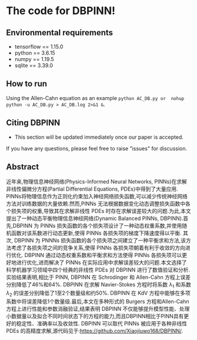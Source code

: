 # The code for DBPINN!

## Environmental requirements
- tensorflow == 1.15.0
- python == 3.6.15 
- numpy == 1.19.5
- sqlite == 3.39.0 

## How to run 
Using the Allen-Cahn equation as an example
`python AC_DB.py or  nohup python -u AC_DB.py > AC_DB.log 2>&1 &`.

## Citing DBPINN
- This section will be updated immediately once our paper is accepted.

If you have any questions, please feel free to raise "issues" for discussion.

## Abstract

近年来,物理信息神经网络(Physics-Informed Neural Networks, PINNs)在求解非线性偏微分方程(Partial Differential Equations, PDEs)中得到了大量应用. PINNs将物理信息作为正则化约束加入神经网络损失函数,可以减少传统神经网络方法对训练数据的大量依赖.然而,PINNs 无法根据数据变化动态调整损失函数中各个损失项的权重,导致其在求解非线性 PDEs 时存在求解误差较大的问题.为此,本文提出了一种动态平衡物理信息神经网络(Dynamic Balanced PINNs, DBPINN).首先,DBPINN 为 PINNs 损失函数的各个损失项设计了一种动态权重系数,并使用随机函数对该系数进行动态更新,使得 PINNs 各损失项的梯度下降速度得以平衡. 其次, DBPINN 为 PNNNs 损失函数的各个损失项之间建立了一种平衡求和方法,该方法考虑了各损失项之间的竞争关系,使得 PINNs 各损失项朝着有利于收敛的方向进行优化. DBPINN 通过动态权重系数和平衡求和方法使得 PINNs 各损失项可以更好地进行优化,进而解决了 PINNs 在实际应用中求解误差较大的问题.本文选择了科学机器学习领域中四个经典的非线性 PDEs 对 DBPINN 进行了数值验证和分析.实验结果表明,相比于 PINN, DBPINN 在 Schrodinger 和 Allen-Cahn 方程上误差分别降低了46%和64%. DBPINN 在求解 Navier-Stokes 方程时将系数 $\lambda_{1}$ 和系数 $\lambda_{2}$ 的误差分别降低了1至2个数量级和约50%. DBPINN 在 KdV 方程中能够在多项系数中将误差降低1个数量级.最后,本文在多种形式的 Burgers 方程和Allen-Cahn方程上进行性能和参数消融验证,结果表明 DBPINN 不仅能够提升模型性能、处理小数据量以及拟合不同时间状态下的方程的能力,而且DBPINN相比于PINN具有更好的稳定性、准确率以及收敛性. DBPINN 可以取代 PINNs 被应用于各种非线性 PDEs 的高精度求解,源代码见于:https://github.com/Xiaojiuwo168/DBPINN/.

